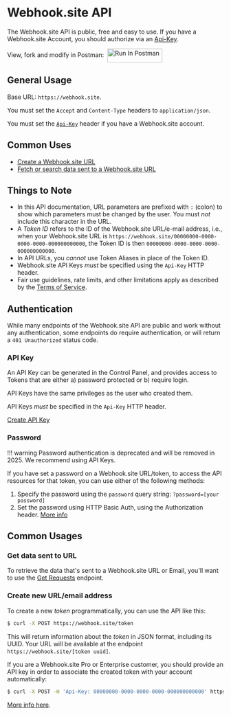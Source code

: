 # Webhook.site API

The Webhook.site API is public, free and easy to use. If you have a Webhook.site Account, you should authorize via an [Api-Key](#api-key).

<div style="height:32px">
View, fork and modify in Postman: &nbsp;<a href="https://god.gw.postman.com/run-collection/45321203-694a428b-d10f-4dbb-885c-79ed4441ba2e?action=collection%2Ffork&source=rip_markdown&collection-url=entityId%3D45321203-694a428b-d10f-4dbb-885c-79ed4441ba2e%26entityType%3Dcollection%26workspaceId%3D0793a22a-b783-4ee3-ba4d-139c851deef2"><img src="https://run.pstmn.io/button.svg" alt="Run In Postman" style="vertical-align:middle; width: 128px; height: 32px;"></a>
</div>

## General Usage

Base URL: `https://webhook.site`.

You must set the `Accept` and `Content-Type` headers to `application/json`.

You must set the [`Api-Key`](#api-key) header if you have a Webhook.site account.

## Common Uses

* [Create a Webhook.site URL](/api/tokens.html#create-token)
* [Fetch or search data sent to a Webhook.site URL](/api/requests.html#get-requests)

## Things to Note

* In this API documentation, URL parameters are prefixed with `:` (colon) to show which parameters must be changed by the user. You must *not* include this character in the URL.
* A *Token ID* refers to the ID of the Webhook.site URL/e-mail address, i.e., when your Webhook.site URL is `https://webhook.site/00000000-0000-0000-0000-000000000000`, the Token ID is then `00000000-0000-0000-0000-000000000000`.
* In API URLs, you *cannot* use Token Aliases in place of the Token ID.
* Webhook.site API Keys *must* be specified using the `Api-Key` HTTP header.
* Fair use guidelines, rate limits, and other limitations apply as described by the [Terms of Service](https://webhook.site/terms).

## Authentication

While many endpoints of the Webhook.site API are public and work without any authentication, some endpoints do require authentication, or will return a `401 Unauthorized` status code.

### API Key

An API Key can be generated in the Control Panel, and provides access to Tokens that are either a) password protected or b) require login.

API Keys have the same privileges as the user who created them.

API Keys *must* be specified in the `Api-Key` HTTP header.

<div class="center">
<a href="https://webhook.site/api-keys" class="md-button md-button--default no-underline">Create API Key</a>
</div>

### Password

!!! warning
    Password authentication is deprecated and will be removed in 2025. We recommend using API Keys.

If you have set a password on a Webhook.site URL/token, to access the API resources for that token, you can use either of the following methods:

1. Specify the password using the `password` query string: `?password=[your password]` 
2. Set the password using HTTP Basic Auth, using the Authorization header. [More info](https://en.wikipedia.org/wiki/Basic_access_authentication#Client_side)

## Common Usages

### Get data sent to URL

To retrieve the data that's sent to a Webhook.site URL or Email, you'll want to use the [Get Requests](/api/tokens.html#get-requests) endpoint.

### Create new URL/email address

To create a new *token* programmatically, you can use the API like this:

```sh
$ curl -X POST https://webhook.site/token
```

This will return information about the *token* in JSON format, including its UUID. Your URL will be available at the endpoint `https://webhook.site/[token uuid]`.

If you are a Webhook.site Pro or Enterprise customer, you should provide an API key in order to associate the created token with your account automatically:

```sh
$ curl -X POST -H 'Api-Key: 00000000-0000-0000-0000-000000000000' https://webhook.site/token
```

[More info here](/api/tokens.html#create-token).
